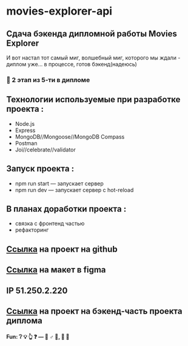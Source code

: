 # movies-explorer-api

## Сдача бэкенда дипломной работы Movies Explorer

И вот настал тот самый миг, волшебный миг, которого мы ждали - диплом уже... в процессе, готов бэкенд(надеюсь)

### :rocket: 2 этап из 5-ти в дипломе

## Технологии используемые при разработке проекта :

- Node.js
- Express
- MongoDB//Mongoose//MongoDB Compass
- Postman
- Joi//celebrate//validator

## Запуск проекта :

- npm run start — запускает сервер
- npm run dev — запускает сервер с hot-reload

## В планах доработки проекта :

- связка с фронтенд частью
- рефакторинг

## [Ссылка](https://github.com/SrKln/movies-explorer-api/) на проект на github

## [Ссылка](<https://www.figma.com/file/kJoeVtPZ4OpePOdAXBhbJs/Diploma-(Copy)?type=design&mode=design&t=OgVihVra135j5wP1-0>) на макет в figma

## IP 51.250.2.220

## [Ссылка](https://api.lucky-duck.nomoredomains.work) на проект на бэкенд-часть проекта диплома

#### Fun: :grey_question: :bulb: :point_up_2: :question: — :no_good: ♂ :milky_way:, :construction: :peach:
